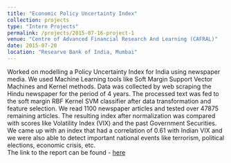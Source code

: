 ```yaml
---
title: "Economic Policy Uncertainty Index"
collection: projects
type: "Intern Projects"
permalink: /projects/2015-07-16-project-1
venue: "Centre of Advanced Financial Research And Learning (CAFRAL)"
date: 2015-07-20
location: "Researve Bank of India, Mumbai"
---
```


Worked on modelling a Policy Uncertainty Index for India using newspaper media. We used Machine Learning tools like Soft Margin Support Vector Machines and Kernel methods. Data was collected by web scraping the Hindu newspaper for the period of 4 years. The processed text was fed to the soft margin RBF Kernel SVM classifier after data transformation and feature selection. We read 1100 newspaper articles and tested over 47875 remaining articles. The resulting index after normalization was compared with scores like Volatility Index (VIX) and the past Government Securities. We came up with an index that had a correlation of 0.61 with Indian VIX and we were also able to detect important national events like terrorism, political elections, economic crisis, etc.<br>
The link to the report can be found - [here](https://drive.google.com/file/d/0B9-6pftL99HLaGNHSlo1bUcxTU0/view?usp=sharing)